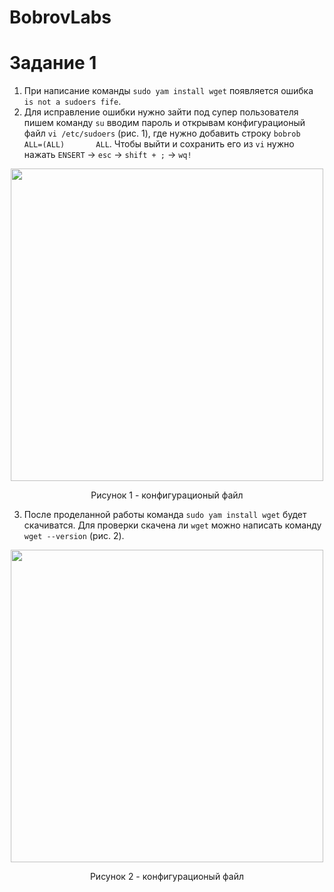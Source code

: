 # BobrovLabs
# Задание 1 #
  1. При написание команды `sudo yam install wget` появляется ошибка `is not a sudoers fife`.
  2. Для исправление ошибки нужно зайти под супер пользователя пишем команду `su` вводим пароль и открывам конфигурационый файл `vi /etc/sudoers` (рис. 1), где нужно добавить строку `bobrob  ALL=(ALL)       ALL`. Чтобы выйти и сохранить его из `vi` нужно нажать `ENSERT` -> `esc` -> `shift + ;` -> `wq!`
 
<div align="center">
   <img src="https://github.com/user-attachments/assets/9d6756e4-5d5a-4019-9e2e-4089a9f14c67" alt="" width="500">
    <p>Рисунок 1 - конфигурационый файл</p>
</div>
 
  3. После проделанной работы команда `sudo yam install wget` будет скачиватся. Для проверки скачена ли `wget` можно написать команду `wget --version` (рис. 2).
 
<div align="center">
   <img src="https://github.com/user-attachments/assets/66b6057e-dc4a-4862-9d7d-12cb63a647e8" alt="" width="500">
   <p>Рисунок 2 - конфигурационый файл</p>
</div>
